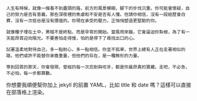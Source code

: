 ```jekyll
人生有時候，就像一條看不到盡頭的路，前方的風景模糊，腳下的步伐沉重。你可能會懷疑，自己的努力是否有意義，那些深夜裡的焦慮和不安是否有人懂。但請你相信，沒有一段經歷會白費，沒有一次低谷是沒有價值的。你現在承受的壓力，正悄悄塑造更堅韌的你。

就像種子埋在土中，黑暗不是終點，而是孕育的開始。當風雨來臨，它會逼迫你紮根，為了有一天能昂首迎向陽光。不要害怕走得慢，怕的是停下了尋找出口的心。

試著溫柔地對待自己，多一點耐心，多一點相信。你並不孤單，世界上總有人正在走著相似的路，他們或許不能替你承擔重量，但他們的存在，是一種無形的力量。

等到回首的那天，你會發現，曾經的每一次忍耐與咬牙，都是你最昂貴的寶藏。走吧，不必急，不必怕，每一步都算數。
```

你想要我順便幫你加上 jekyll 的前置 YAML，比如 title 和 date 嗎？這樣可以直接在部落格上渲染。
